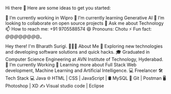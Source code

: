 Hi there 👋
Here are some ideas to get you started:

🔭 I’m currently working in Wipro
🌱 I’m currently learning Generative AI
👯 I’m looking to collaborate on open source projects
💬 Ask me about Technology
📫 How to reach me: +91 9705588574
😄 Pronouns: Chotu
⚡ Fun fact: _@_@_@_@_@_@_@_@_

Hey there! I'm Bharath Surigi.
👨🏻‍💻 About Me
🤔   Exploring new technologies and developing software solutions and quick hacks.
🎓   Graduated in Computer Science Engineering at AVN Institute of Technology, Hyderabad.
🔭   I’m currently Working
🌱   Learning more about Full Stack Web development, Machine Learning and Artificial Intelligence.
💻   Freelancer
🛠 Tech Stack
💻   Java
🌐   HTML | CSS | JavaScript | 
🛢   MySQL 
🔧   Git | Postman
🖥   Photoshop | XD
✍️   Visual studio code | Eclipse

